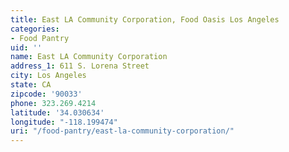 ```yaml
---
title: East LA Community Corporation, Food Oasis Los Angeles
categories:
- Food Pantry
uid: ''
name: East LA Community Corporation
address_1: 611 S. Lorena Street
city: Los Angeles
state: CA
zipcode: '90033'
phone: 323.269.4214
latitude: '34.030634'
longitude: "-118.199474"
uri: "/food-pantry/east-la-community-corporation/"
---
```


